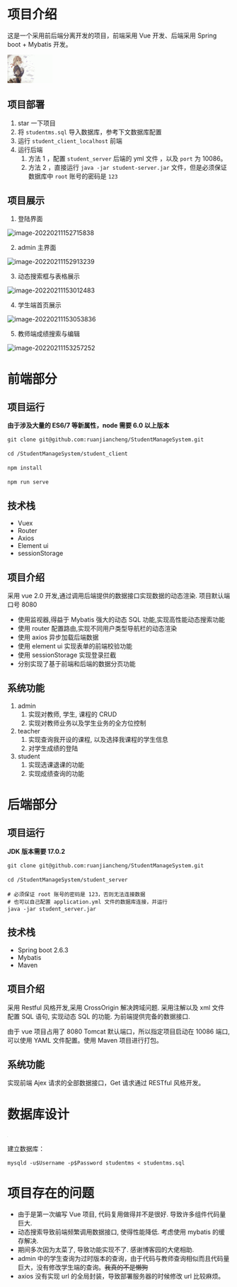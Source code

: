 # 项目介绍

这是一个采用前后端分离开发的项目，前端采用 Vue 开发、后端采用 Spring boot + Mybatis 开发。

<img src="README.assets/900447.png" alt="900447" style="zoom: 10%;" />

## 项目部署

1. star 一下项目
2. 将 `studentms.sql` 导入数据库，参考下文数据库配置
3. 运行 `student_client_localhost` 前端
4. 运行后端
   1. 方法 1 ，配置 `student_server` 后端的 yml 文件 ，以及 `port` 为 10086。
   2. 方法 2 ，直接运行 `java -jar student-server.jar` 文件，但是必须保证数据库中 `root` 账号的密码是 `123`
## 项目展示

1. 登陆界面

![image-20220211152715838](README.assets/image-20220211152715838.png)

2. admin 主界面

![image-20220211152913239](README.assets/image-20220211152913239.png)

3. 动态搜索框与表格展示

![image-20220211153012483](README.assets/image-20220211153012483.png)

4. 学生端首页展示

![image-20220211153053836](README.assets/image-20220211153053836.png)

5. 教师端成绩搜索与编辑

![image-20220211153257252](README.assets/image-20220211153257252.png)

# 前端部分

## 项目运行

**由于涉及大量的 ES6/7 等新属性，node 需要 6.0 以上版本**

```shell
git clone git@github.com:ruanjiancheng/StudentManageSystem.git

cd /StudentManageSystem/student_client

npm install

npm run serve
```

## 技术栈

- Vuex
- Router
- Axios
- Element ui
- sessionStorage

## 项目介绍

采用 vue 2.0 开发,通过调用后端提供的数据接口实现数据的动态渲染. 项目默认端口号 8080

- 使用监视器,得益于 Mybatis 强大的动态 SQL 功能,实现高性能动态搜索功能
- 使用 router 配置路由,实现不同用户类型导航栏的动态渲染
- 使用 axios 异步加载后端数据
- 使用 element ui 实现表单的前端校验功能
- 使用 sessionStorage 实现登录拦截
- 分别实现了基于前端和后端的数据分页功能

## 系统功能

1. admin
   1. 实现对教师, 学生, 课程的 CRUD
   2. 实现对教师业务以及学生业务的全方位控制
2. teacher 
   1. 实现查询我开设的课程, 以及选择我课程的学生信息
   2. 对学生成绩的登陆
3. student
   1. 实现选课退课的功能
   2. 实现成绩查询的功能



# 后端部分

## 项目运行

**JDK 版本需要 17.0.2**
```shell
git clone git@github.com:ruanjiancheng/StudentManageSystem.git

cd /StudentManageSystem/student_server

# 必须保证 root 账号的密码是 123，否则无法连接数据
# 也可以自己配置 application.yml 文件的数据库连接，并运行
java -jar student_server.jar

```

## 技术栈

- Spring boot 2.6.3
- Mybatis
- Maven

## 项目介绍

采用 Restful 风格开发,采用 CrossOrigin 解决跨域问题. 采用注解以及 xml 文件配置 SQL 语句, 实现动态 SQL 的功能. 为前端提供完备的数据接口.

由于 vue 项目占用了 8080 Tomcat 默认端口，所以指定项目启动在 10086 端口, 可以使用 YAML 文件配置。使用 Maven 项目进行打包。

## 系统功能

实现前端 Ajex 请求的全部数据接口，Get 请求通过 RESTful 风格开发。



# 数据库设计

<img src="README.assets/image-20220211163057648.png" alt="image-20220211163057648" style="zoom: 1%;" />

建立数据库：

```shell
mysqld -u$Username -p$Password studentms < studentms.sql
```


# 项目存在的问题

- 由于是第一次编写 Vue 项目, 代码复用做得并不是很好. 导致许多组件代码量巨大. 
- 动态搜索导致前端频繁调用数据接口, 使得性能降低. 考虑使用 mybatis 的缓存解决.
- 期间多次因为太菜了, 导致功能实现不了. 感谢博客园的大佬相助. 
- admin 中的学生查询为过时版本的查询，由于代码与教师查询相似而且代码量巨大，没有修改学生端的查询。~~我真的不是懒狗~~
- axios 没有实现 url 的全局封装，导致部署服务器的时候修改 url 比较麻烦。

